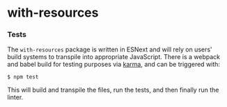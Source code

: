 # with-resources

### Tests
The `with-resources` package is written in ESNext and will rely on users' build systems to transpile into appropriate JavaScript. There
is a webpack and babel build for testing purposes via [karma](https://karma-runner.github.io), and can be triggered with:

`$ npm test`

This will build and transpile the files, run the tests, and then finally run the linter.
